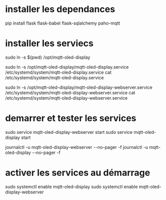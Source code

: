 # installer les dependances
pip install flask flask-babel flask-sqlalchemy paho-mqtt

# installer les serviecs
sudo ln -s $(pwd) /opt/mqtt-oled-display 

sudo ln -s /opt/mqtt-oled-display/mqtt-oled-display.service /etc/systemd/system/mqtt-oled-display.service
cat /etc/systemd/system/mqtt-oled-display.service 

sudo ln -s /opt/mqtt-oled-display/mqtt-oled-display-webserver.service /etc/systemd/system/mqtt-oled-display-webserver.service
cat /etc/systemd/system/mqtt-oled-display-webserver.service 

# demarrer et tester les services
sudo service mqtt-oled-display-webserver start
sudo service mqtt-oled-display start

journalctl -u mqtt-oled-display-webserver --no-pager -f
journalctl -u mqtt-oled-display --no-pager -f


# activer les services au démarrage
sudo systemctl enable mqtt-oled-display
sudo systemctl enable mqtt-oled-display-webserver

